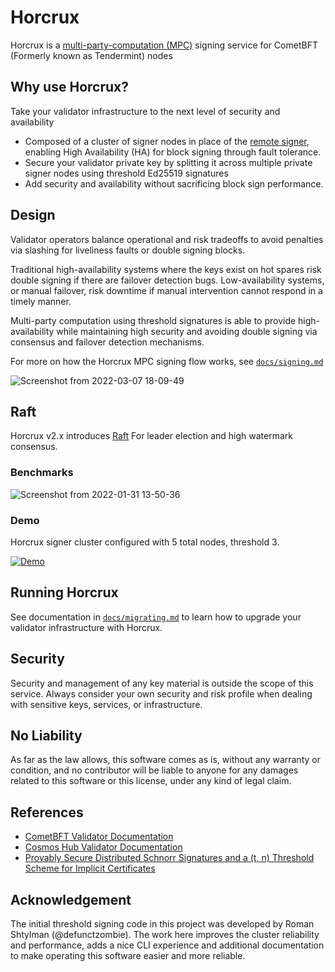 # Horcrux

Horcrux is a [multi-party-computation (MPC)](https://en.wikipedia.org/wiki/Secure_multi-party_computation) signing service for CometBFT (Formerly known as Tendermint) nodes

## Why use Horcrux?

Take your validator infrastructure to the next level of security and availability

- Composed of a cluster of signer nodes in place of the [remote signer](https://docs.tendermint.com/v0.34/tools/remote-signer-validation.html), enabling High Availability (HA) for block signing through fault tolerance.
- Secure your validator private key by splitting it across multiple private signer nodes using threshold Ed25519 signatures
- Add security and availability without sacrificing block sign performance.

## Design

Validator operators balance operational and risk tradeoffs to avoid penalties via slashing for liveliness faults or double signing blocks.

Traditional high-availability systems where the keys exist on hot spares risk double signing if there are failover detection bugs. Low-availability systems, or manual failover, risk downtime if manual intervention cannot respond in a timely manner.

Multi-party computation using threshold signatures is able to provide high-availability while maintaining high security and avoiding double signing via consensus and failover detection mechanisms.

For more on how the Horcrux MPC signing flow works, see [`docs/signing.md`](/docs/signing.md)

![Screenshot from 2022-03-07 18-09-49](https://user-images.githubusercontent.com/6722152/157145772-8557b4b5-a0cc-4073-8834-86afda1900fc.png)


## Raft

Horcrux v2.x introduces [Raft](https://raft.github.io/) For leader election and high watermark consensus.

### Benchmarks

![Screenshot from 2022-01-31 13-50-36](https://user-images.githubusercontent.com/6722152/151871074-32cb5d7a-b9f5-4466-8333-abc00bf7aa68.png)

### Demo

Horcrux signer cluster configured with 5 total nodes, threshold 3.

[![Demo](https://img.youtube.com/vi/O-yy1CYBDsI/0.jpg)](https://www.youtube.com/watch?v=O-yy1CYBDsI)

## Running Horcrux

See documentation in [`docs/migrating.md`](/docs/migrating.md) to learn how to upgrade your validator infrastructure with Horcrux.

## Security

Security and management of any key material is outside the scope of this service. Always consider your own security and risk profile when dealing with sensitive keys, services, or infrastructure.

## No Liability

As far as the law allows, this software comes as is,
without any warranty or condition, and no contributor
will be liable to anyone for any damages related to this
software or this license, under any kind of legal claim.

## References

- [CometBFT Validator Documentation](https://docs.cometbft.com/v1.0/explanation/core/validators)
- [Cosmos Hub Validator Documentation](https://hub.cosmos.network/main/validators)
- [Provably Secure Distributed Schnorr Signatures and a (t, n) Threshold Scheme for Implicit Certificates](http://cacr.uwaterloo.ca/techreports/2001/corr2001-13.ps)

## Acknowledgement

The initial threshold signing code in this project was developed by Roman Shtylman (@defunctzombie). The work here improves the cluster reliability and performance, adds a nice CLI experience and additional documentation to make operating this software easier and more reliable.
